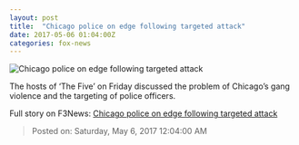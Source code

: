 ```yaml
---
layout: post
title:  "Chicago police on edge following targeted attack"
date: 2017-05-06 01:04:00Z
categories: fox-news
---
```


![Chicago police on edge following targeted attack](http://a57.foxnews.com/media2.foxnews.com/BrightCove/694940094001/2017/05/06/876/493/694940094001_5423823504001_5423818771001-vs.jpg?ve=1&tl=1)

The hosts of ‘The Five’ on Friday discussed the problem of Chicago’s gang violence and the targeting of police officers.


Full story on F3News: [Chicago police on edge following targeted attack](http://www.f3nws.com/n/uvuUhH)

> Posted on: Saturday, May 6, 2017 12:04:00 AM
